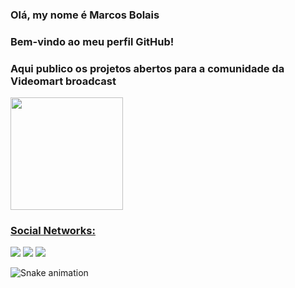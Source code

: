 ### Olá, my nome é Marcos Bolais
### Bem-vindo ao meu perfil GitHub!
### Aqui publico os projetos abertos para a comunidade da Videomart broadcast 

<div>
  <a href="https://github.com/videomart>
  <img height="180em" src="https://github-readme-stats.vercel.app/api/top-langs/?username=videomart&layout=compact&langs_count=7&theme=dracula"/>
  <img height="180em" src="https://github-readme-stats.vercel.app/api?username=videomart&show_icons=true&theme=dracula&include_all_commits=true&count_private=true"/>
</div>
  
### Social Networks:

<div>
  <a href="https://www.youtube.com/playlist?list=PL4DeSEidK5aktgKIvYjSsK4zvKZc8ftNV" target="_blank"><img src="https://img.shields.io/badge/YouTube-FF0000?style=for-the-badge&logo=youtube&logoColor=white" target="_blank"></a>
  <a href="https://instagram.com/videomart" target="_blank"><img src="https://img.shields.io/badge/-Instagram-%23E4405F?style=for-the-badge&logo=instagram&logoColor=white" target="_blank"></a>
  <a href="https://www.linkedin.com/in/videomart" target="_blank"><img src="https://img.shields.io/badge/-LinkedIn-%230077B5?style=for-the-badge&logo=linkedin&logoColor=white" target="_blank"></a>   
</div>

  ![Snake animation](https://github.com/wheslleyrimar/wheslleyrimar/blob/output/github-contribution-grid-snake.svg)
